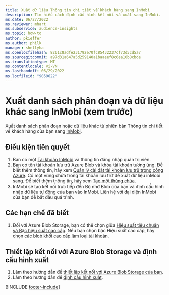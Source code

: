 ```yaml
---
title: Xuất dữ liệu Thông tin chi tiết về khách hàng sang InMobi
description: Tìm hiểu cách định cấu hình kết nối và xuất sang InMobi.
ms.date: 06/27/2022
ms.reviewer: mhart
ms.subservice: audience-insights
ms.topic: how-to
author: pkieffer
ms.author: philk
manager: shellyha
ms.openlocfilehash: 8261c8adfe231792e70fc85432237cf73d5cd5a7
ms.sourcegitcommit: a97d31a647a5d259140a1baaeef8c6ea10b8cbde
ms.translationtype: MT
ms.contentlocale: vi-VN
ms.lasthandoff: 06/29/2022
ms.locfileid: "9059622"
---
```

# <a name="export-segment-list-and-other-data-to-inmobi-preview"></a>Xuất danh sách phân đoạn và dữ liệu khác sang InMobi (xem trước)

Xuất danh sách phân đoạn hoặc dữ liệu khác từ phiên bản Thông tin chi tiết về khách hàng của bạn sang [InMobi](https://www.inmobi.com/).

## <a name="prerequisites"></a>Điều kiện tiên quyết

1. Bạn có một [Tài khoản InMobi](https://www.inmobi.com/) và thông tin đăng nhập quản trị viên.
1. Bạn có tên tài khoản lưu trữ Azure Blob và khóa tài khoản tương ứng. Để biết thêm thông tin, hãy xem [Quản lý cài đặt tài khoản lưu trữ trong cổng Azure](/azure/storage/common/storage-account-manage). Có một vùng chứa trong tài khoản lưu trữ để xuất dữ liệu inMobi sang. Để biết thêm thông tin, hãy xem [Tạo một thùng chứa](/azure/storage/blobs/storage-quickstart-blobs-portal#create-a-container).
1. InMobi sẽ tạo kết nối trực tiếp đến Bộ nhớ Blob của bạn và định cấu hình nhập dữ liệu tự động của bạn vào InMobi. Liên hệ với đại diện InMobi của bạn để bắt đầu quá trình.

## <a name="known-limitations"></a>Các hạn chế đã biết

1. Đối với Azure Blob Storage, bạn có thể chọn giữa [Hiệu suất tiêu chuẩn và Bậc hiệu suất cao cấp](/azure/storage/blobs/storage-blob-performance-tiers). Nếu bạn chọn bậc Hiệu suất cao cấp, hãy chọn [các blob khối cao cấp làm loại tài khoản](/azure/storage/common/storage-account-overview#types-of-storage-accounts).

## <a name="set-up-the-connection-to-azure-blob-storage-and-configure-an-export"></a>Thiết lập kết nối với Azure Blob Storage và định cấu hình xuất

1. Làm theo hướng dẫn để [thiết lập kết nối với Azure Blob Storage của bạn](export-azure-blob-storage.md).
2. Làm theo hướng dẫn để [định cấu hình xuất](export-azure-blob-storage.md#configure-an-export).

[!INCLUDE [footer-include](includes/footer-banner.md)]
